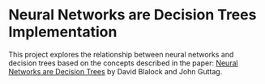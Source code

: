 # Neural Networks are Decision Trees Implementation

This project explores the relationship between neural networks and decision trees based on the concepts described in the paper:
[Neural Networks are Decision Trees](https://arxiv.org/abs/2210.05189) by David Blalock and John Guttag.

